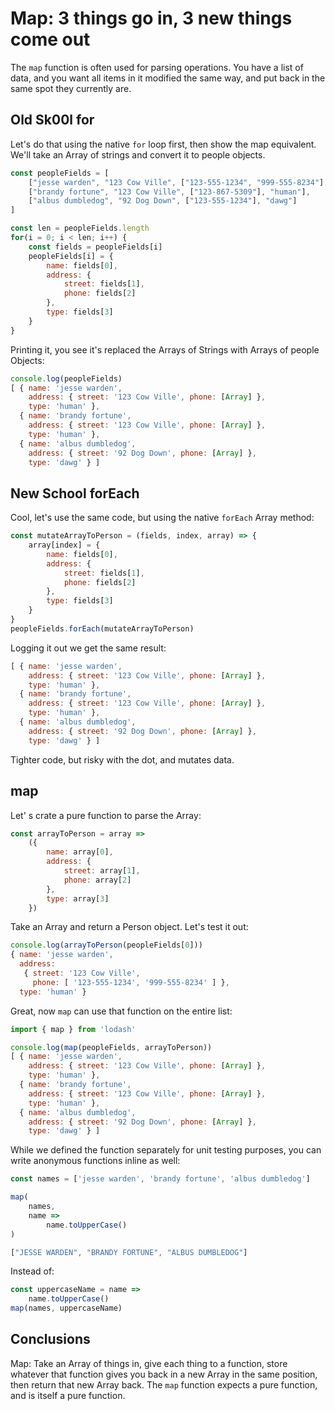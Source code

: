 # Map: 3 things go in, 3 new things come out

The `map` function is often used for parsing operations. You have a list of data, and you want all items in it modified the same way, and put back in the same spot they currently are.

## Old Sk00l for

Let's do that using the native `for` loop first, then show the map equivalent. We'll take an Array of strings and convert it to people objects.

```javascript
const peopleFields = [
    ["jesse warden", "123 Cow Ville", ["123-555-1234", "999-555-8234"], "human"],
    ["brandy fortune", "123 Cow Ville", ["123-867-5309"], "human"],
    ["albus dumbledog", "92 Dog Down", ["123-555-1234"], "dawg"]
]

const len = peopleFields.length
for(i = 0; i < len; i++) {
    const fields = peopleFields[i]
    peopleFields[i] = {
        name: fields[0],
        address: {
            street: fields[1],
            phone: fields[2]
        },
        type: fields[3]
    }
}
```

Printing it, you see it's replaced the Arrays of Strings with Arrays of people Objects:

```javascript
console.log(peopleFields)
[ { name: 'jesse warden',
    address: { street: '123 Cow Ville', phone: [Array] },
    type: 'human' },
  { name: 'brandy fortune',
    address: { street: '123 Cow Ville', phone: [Array] },
    type: 'human' },
  { name: 'albus dumbledog',
    address: { street: '92 Dog Down', phone: [Array] },
    type: 'dawg' } ]
```

## New School forEach

Cool, let's use the same code, but using the native `forEach` Array method:

```javascript
const mutateArrayToPerson = (fields, index, array) => {
    array[index] = {
        name: fields[0],
        address: {
            street: fields[1],
            phone: fields[2]
        },
        type: fields[3]
    }
}
peopleFields.forEach(mutateArrayToPerson)
```

Logging it out we get the same result:

```javascript
[ { name: 'jesse warden',
    address: { street: '123 Cow Ville', phone: [Array] },
    type: 'human' },
  { name: 'brandy fortune',
    address: { street: '123 Cow Ville', phone: [Array] },
    type: 'human' },
  { name: 'albus dumbledog',
    address: { street: '92 Dog Down', phone: [Array] },
    type: 'dawg' } ]
```

Tighter code, but risky with the dot, and mutates data.

## map

Let' s crate a pure function to parse the Array:

```javascript
const arrayToPerson = array =>
    ({
        name: array[0],
        address: {
            street: array[1],
            phone: array[2]
        },
        type: array[3]
    })
```

Take an Array and return a Person object. Let's test it out:

```javascript
console.log(arrayToPerson(peopleFields[0]))
{ name: 'jesse warden',
  address:
   { street: '123 Cow Ville',
     phone: [ '123-555-1234', '999-555-8234' ] },
  type: 'human' }
```

Great, now `map` can use that function on the entire list:

```javascript
import { map } from 'lodash'

console.log(map(peopleFields, arrayToPerson))
[ { name: 'jesse warden',
    address: { street: '123 Cow Ville', phone: [Array] },
    type: 'human' },
  { name: 'brandy fortune',
    address: { street: '123 Cow Ville', phone: [Array] },
    type: 'human' },
  { name: 'albus dumbledog',
    address: { street: '92 Dog Down', phone: [Array] },
    type: 'dawg' } ]
```

While we defined the function separately for unit testing purposes, you can write anonymous functions inline as well:

```javascript
const names = ['jesse warden', 'brandy fortune', 'albus dumbledog']

map(
    names, 
    name =>
        name.toUpperCase()
)

["JESSE WARDEN", "BRANDY FORTUNE", "ALBUS DUMBLEDOG"]
```

Instead of:

```javascript
const uppercaseName = name =>
    name.toUpperCase()
map(names, uppercaseName)
```

## Conclusions

Map: Take an Array of things in, give each thing to a function, store whatever that function gives you back in a new Array in the same position, then return that new Array back. The `map` function expects a pure function, and is itself a pure function.
